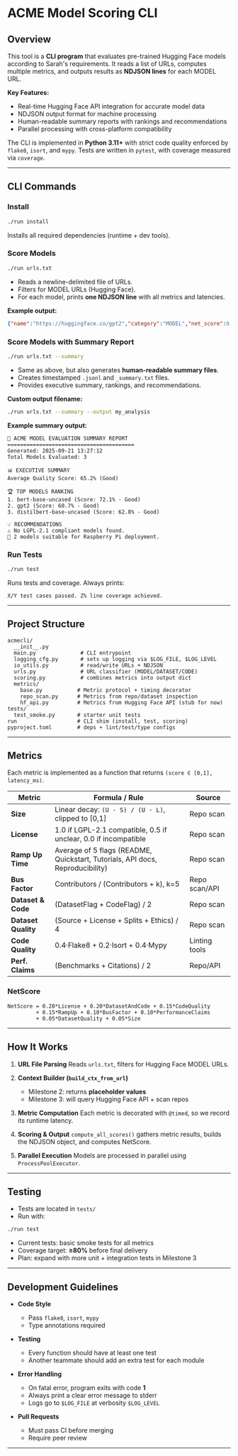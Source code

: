 # ACME Model Scoring CLI

## Overview
This tool is a **CLI program** that evaluates pre-trained Hugging Face models according to Sarah's requirements.
It reads a list of URLs, computes multiple metrics, and outputs results as **NDJSON lines** for each MODEL URL.

**Key Features:**
- Real-time Hugging Face API integration for accurate model data
- NDJSON output format for machine processing
- Human-readable summary reports with rankings and recommendations
- Parallel processing with cross-platform compatibility

The CLI is implemented in **Python 3.11+** with strict code quality enforced by `flake8`, `isort`, and `mypy`.
Tests are written in `pytest`, with coverage measured via `coverage`.

---

## CLI Commands

### Install
```bash
./run install
```
Installs all required dependencies (runtime + dev tools).

### Score Models
```bash
./run urls.txt
```
- Reads a newline-delimited file of URLs.
- Filters for MODEL URLs (Hugging Face).
- For each model, prints **one NDJSON line** with all metrics and latencies.

**Example output:**
```json
{"name":"https://huggingface.co/gpt2","category":"MODEL","net_score":0.90,...}
```

### Score Models with Summary Report
```bash
./run urls.txt --summary
```
- Same as above, but also generates **human-readable summary files**.
- Creates timestamped `.jsonl` and `_summary.txt` files.
- Provides executive summary, rankings, and recommendations.

**Custom output filename:**
```bash
./run urls.txt --summary --output my_analysis
```

**Example summary output:**
```
🤖 ACME MODEL EVALUATION SUMMARY REPORT
========================================
Generated: 2025-09-21 13:27:12
Total Models Evaluated: 3

📊 EXECUTIVE SUMMARY
Average Quality Score: 65.2% (Good)

🏆 TOP MODELS RANKING
1. bert-base-uncased (Score: 72.1% - Good)
2. gpt2 (Score: 60.7% - Good)
3. distilbert-base-uncased (Score: 62.8% - Good)

💡 RECOMMENDATIONS
⚠️ No LGPL-2.1 compliant models found.
🥧 2 models suitable for Raspberry Pi deployment.
```

### Run Tests
```bash
./run test
```
Runs tests and coverage. Always prints:
```
X/Y test cases passed. Z% line coverage achieved.
```

---

## Project Structure

```
acmecli/
  __init__.py
  main.py              # CLI entrypoint
  logging_cfg.py       # sets up logging via $LOG_FILE, $LOG_LEVEL
  io_utils.py          # read/write URLs + NDJSON
  urls.py              # URL classifier (MODEL/DATASET/CODE)
  scoring.py           # combines metrics into output dict
  metrics/
    base.py           # Metric protocol + timing decorator
    repo_scan.py      # Metrics from repo/dataset inspection
    hf_api.py         # Metrics from Hugging Face API (stub for now)
tests/
  test_smoke.py       # starter unit tests
run                   # CLI shim (install, test, scoring)
pyproject.toml        # deps + lint/test/type configs
```

---

## Metrics

Each metric is implemented as a function that returns `(score ∈ [0,1], latency_ms)`.

| Metric | Formula / Rule | Source |
|--------|---------------|--------|
| **Size** | Linear decay: `(U - S) / (U - L)`, clipped to [0,1] | Repo scan |
| **License** | 1.0 if LGPL-2.1 compatible, 0.5 if unclear, 0.0 if incompatible | Repo scan |
| **Ramp Up Time** | Average of 5 flags (README, Quickstart, Tutorials, API docs, Reproducibility) | Repo scan |
| **Bus Factor** | Contributors / (Contributors + k), k=5 | Repo scan/API |
| **Dataset & Code** | (DatasetFlag + CodeFlag) / 2 | Repo scan |
| **Dataset Quality** | (Source + License + Splits + Ethics) / 4 | Repo scan |
| **Code Quality** | 0.4·Flake8 + 0.2·Isort + 0.4·Mypy | Linting tools |
| **Perf. Claims** | (Benchmarks + Citations) / 2 | Repo/API |

### NetScore
```
NetScore = 0.20*License + 0.20*DatasetAndCode + 0.15*CodeQuality
         + 0.15*RampUp + 0.10*BusFactor + 0.10*PerformanceClaims
         + 0.05*DatasetQuality + 0.05*Size
```

---

## How It Works

1. **URL File Parsing**
   Reads `urls.txt`, filters for Hugging Face MODEL URLs.

2. **Context Builder (`build_ctx_from_url`)**
   - Milestone 2: returns **placeholder values**
   - Milestone 3: will query Hugging Face API + scan repos

3. **Metric Computation**
   Each metric is decorated with `@timed`, so we record its runtime latency.

4. **Scoring & Output**
   `compute_all_scores()` gathers metric results, builds the NDJSON object, and computes NetScore.

5. **Parallel Execution**
   Models are processed in parallel using `ProcessPoolExecutor`.

---

## Testing

- Tests are located in `tests/`
- Run with:
```bash
./run test
```
- Current tests: basic smoke tests for all metrics
- Coverage target: **≥80%** before final delivery
- Plan: expand with more unit + integration tests in Milestone 3

---

## Development Guidelines

- **Code Style**
  - Pass `flake8`, `isort`, `mypy`
  - Type annotations required

- **Testing**
  - Every function should have at least one test
  - Another teammate should add an extra test for each module

- **Error Handling**
  - On fatal error, program exits with code **1**
  - Always print a clear error message to stderr
  - Logs go to `$LOG_FILE` at verbosity `$LOG_LEVEL`

- **Pull Requests**
  - Must pass CI before merging
  - Require peer review

---
